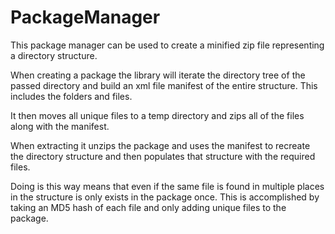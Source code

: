 # PackageManager
This package manager can be used to create a minified zip file representing a directory structure.

When creating a package the library will iterate the directory tree of the passed directory and build an xml file manifest of 
the entire structure. This includes the folders and files. 

It then moves all unique files to a temp directory and zips all of the files along with the manifest.

When extracting it unzips the package and uses the manifest to recreate the directory structure and then populates that structure 
with the required files.

Doing is this way means that even if the same file is found in multiple places in the structure is only exists in the package once.
This is accomplished by taking an MD5 hash of each file and only adding unique files to the package. 

